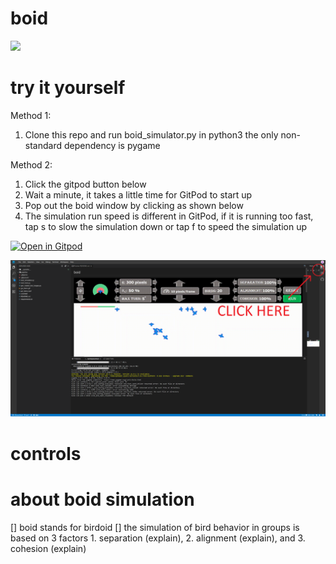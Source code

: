 # boid

<img src="./graphics/gui_demo.gif">

# try it yourself

Method 1: <br>
1. Clone this repo and run boid_simulator.py in python3 the only non-standard dependency is pygame

Method 2:<br>
1. Click the gitpod button below
2. Wait a minute, it takes a little time for GitPod to start up
3. Pop out the boid window by clicking as shown below
4. The simulation run speed is different in GitPod, if it is running too fast, tap s to slow the simulation down or tap f to speed the simulation up

[![Open in Gitpod](https://gitpod.io/button/open-in-gitpod.svg)](https://gitpod.io/#https://github.com/LPRowe/boid)

<img src="./graphics/boid_pop.png">

# controls


# about boid simulation

[] boid stands for birdoid
[] the simulation of bird behavior in groups is based on 3 factors 1. separation (explain), 2. alignment (explain), and 3. cohesion (explain)